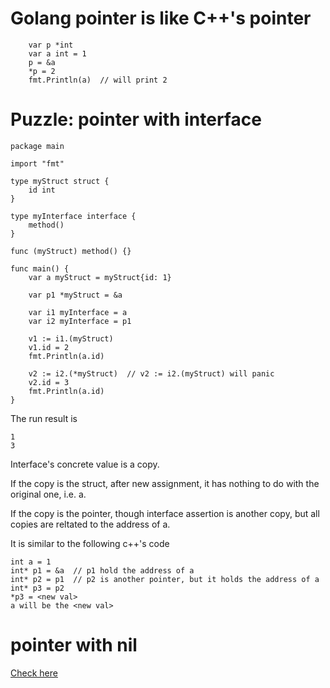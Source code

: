 # Golang pointer is like C++'s pointer

```
	var p *int
	var a int = 1
	p = &a
	*p = 2
	fmt.Println(a)  // will print 2
```

# Puzzle: pointer with interface

```
package main

import "fmt"

type myStruct struct {
	id int
}

type myInterface interface {
	method()
}

func (myStruct) method() {}

func main() {
	var a myStruct = myStruct{id: 1}

	var p1 *myStruct = &a

	var i1 myInterface = a
	var i2 myInterface = p1

	v1 := i1.(myStruct)
	v1.id = 2
	fmt.Println(a.id)

	v2 := i2.(*myStruct)  // v2 := i2.(myStruct) will panic
	v2.id = 3
	fmt.Println(a.id)
}
```

The run result is

```
1
3
```

Interface's concrete value is a copy.

If the copy is the struct, after new assignment, it has nothing to do with the original one, i.e. a.

If the copy is the pointer, though interface assertion is another copy, but all copies are reltated to the address of a.

It is similar to the following c++'s code
```
int a = 1
int* p1 = &a  // p1 hold the address of a
int* p2 = p1  // p2 is another pointer, but it holds the address of a
int* p3 = p2
*p3 = <new val>
a will be the <new val>
```
# pointer with nil

[Check here](nil.md)